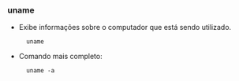 ### uname

- Exibe informações sobre o computador que está sendo utilizado.

		uname

- Comando mais completo:


		uname -a
